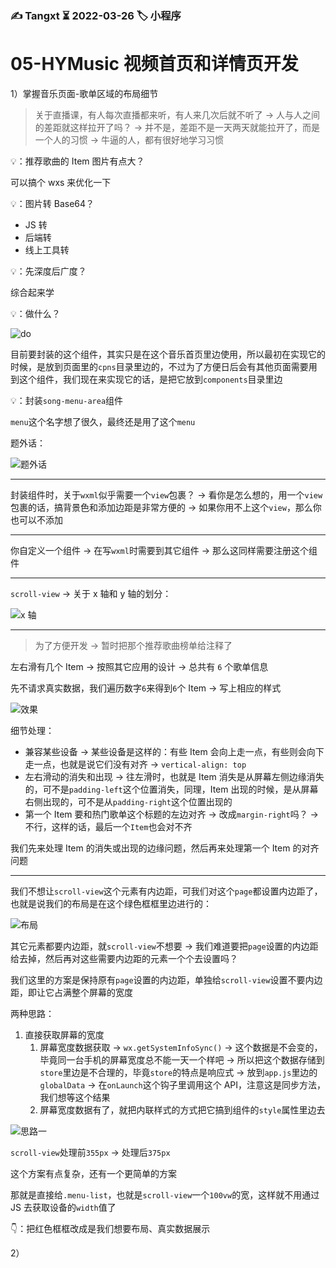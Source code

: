 ### ✍️ Tangxt ⏳ 2022-03-26 🏷️ 小程序

# 05-HYMusic 视频⾸⻚和详情⻚开发

1）掌握音乐页面-歌单区域的布局细节

> 关于直播课，有人每次直播都来听，有人来几次后就不听了 -> 人与人之间的差距就这样拉开了吗？ -> 并不是，差距不是一天两天就能拉开了，而是一个人的习惯 -> 牛逼的人，都有很好地学习习惯

💡：推荐歌曲的 Item 图片有点大？

可以搞个 wxs 来优化一下

💡：图片转 Base64？

- JS 转
- 后端转
- 线上工具转

💡：先深度后广度？

综合起来学

💡：做什么？

![do](assets/img/2022-03-26-17-44-10.png)

目前要封装的这个组件，其实只是在这个音乐首页里边使用，所以最初在实现它的时候，是放到页面里的`cpns`目录里边的，不过为了方便日后会有其他页面需要用到这个组件，我们现在来实现它的话，是把它放到`components`目录里边

💡：封装`song-menu-area`组件

`menu`这个名字想了很久，最终还是用了这个`menu`

题外话：

![题外话](assets/img/2022-03-26-17-49-29.png)

---

封装组件时，关于`wxml`似乎需要一个`view`包裹？ -> 看你是怎么想的，用一个`view`包裹的话，搞背景色和添加边距是非常方便的 -> 如果你用不上这个`view`，那么你也可以不添加

---

你自定义一个组件 -> 在写`wxml`时需要到其它组件 -> 那么这同样需要注册这个组件

---

`scroll-view` -> 关于 x 轴和 y 轴的划分：

![x 轴](assets/img/2022-03-26-17-59-04.png)

---

> 为了方便开发 -> 暂时把那个推荐歌曲榜单给注释了

左右滑有几个 Item -> 按照其它应用的设计 -> 总共有 `6` 个歌单信息

先不请求真实数据，我们遍历数字`6`来得到`6`个 Item -> 写上相应的样式

![效果](assets/img/2022-03-26-18-18-17.png)

细节处理：

- 兼容某些设备 -> 某些设备是这样的：有些 Item 会向上走一点，有些则会向下走一点，也就是说它们没有对齐 -> `vertical-align: top`
- 左右滑动的消失和出现 -> 往左滑时，也就是 Item 消失是从屏幕左侧边缘消失的，可不是`padding-left`这个位置消失，同理，Item 出现的时候，是从屏幕右侧出现的，可不是从`padding-right`这个位置出现的
- 第一个 Item 要和热门歌单这个标题的左边对齐 -> 改成`margin-right`吗？ -> 不行，这样的话，最后一个`Item`也会对不齐

我们先来处理 Item 的消失或出现的边缘问题，然后再来处理第一个 Item 的对齐问题

---

我们不想让`scroll-view`这个元素有内边距，可我们对这个`page`都设置内边距了，也就是说我们的布局是在这个绿色框框里边进行的：

![布局](assets/img/2022-03-26-18-32-06.png)

其它元素都要内边距，就`scroll-view`不想要 -> 我们难道要把`page`设置的内边距给去掉，然后再对这些需要内边距的元素一个个去设置吗？

我们这里的方案是保持原有`page`设置的内边距，单独给`scroll-view`设置不要内边距，即让它占满整个屏幕的宽度

两种思路：

1. 直接获取屏幕的宽度
   1. 屏幕宽度数据获取 -> `wx.getSystemInfoSync()` -> 这个数据是不会变的，毕竟同一台手机的屏幕宽度总不能一天一个样吧 -> 所以把这个数据存储到`store`里边是不合理的，毕竟`store`的特点是响应式 -> 放到`app.js`里边的`globalData` -> 在`onLaunch`这个钩子里调用这个 API，注意这是同步方法，我们想等这个结果
   2. 屏幕宽度数据有了，就把内联样式的方式把它搞到组件的`style`属性里边去

![思路一](assets/img/2022-03-26-18-54-34.png)

`scroll-view`处理前`355px` -> 处理后`375px`

这个方案有点复杂，还有一个更简单的方案

那就是直接给`.menu-list`，也就是`scroll-view`一个`100vw`的宽，这样就不用通过 JS 去获取设备的`width`值了

👇：把红色框框改成是我们想要布局、真实数据展示

2）


